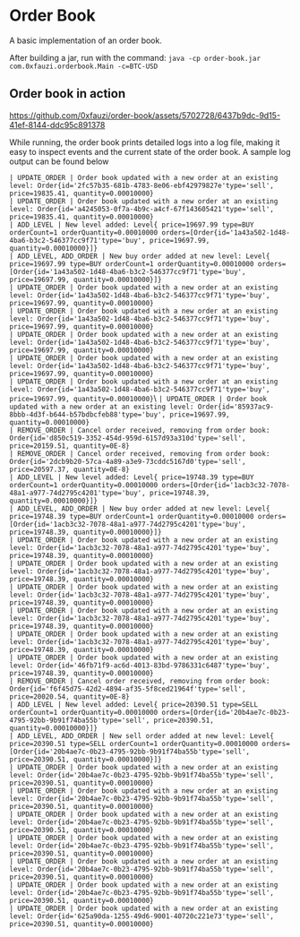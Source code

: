 # Order Book

A basic implementation of an order book.

After building a jar, run with the command:
`java -cp order-book.jar com.0xfauzi.orderbook.Main -c=BTC-USD`


## Order book in action
https://github.com/0xfauzi/order-book/assets/5702728/6437b9dc-9d15-41ef-8144-ddc95c891378

While running, the order book prints detailed logs into a log file, making it easy to inspect events and the current state of the order book.
A sample log output can be found below

`| UPDATE_ORDER | Order book updated with a new order at an existing level: Order{id='2fc57b35-681b-4783-8e06-ebf42979827e'type='sell', price=19835.41, quantity=0.00010000}`\
`| UPDATE_ORDER | Order book updated with a new order at an existing level: Order{id='a4245053-0f7a-4b9c-a4cf-67f143605421'type='sell', price=19835.41, quantity=0.00010000}`\
`| ADD_LEVEL | New level added: Level{ price=19697.99 type=BUY orderCount=1 orderQuantity=0.00010000 orders=[Order{id='1a43a502-1d48-4ba6-b3c2-546377cc9f71'type='buy', price=19697.99, quantity=0.00010000}]}`\
`| ADD_LEVEL, ADD_ORDER | New buy order added at new level: Level{ price=19697.99 type=BUY orderCount=1 orderQuantity=0.00010000 orders=[Order{id='1a43a502-1d48-4ba6-b3c2-546377cc9f71'type='buy', price=19697.99, quantity=0.00010000}]}`\
`| UPDATE_ORDER | Order book updated with a new order at an existing level: Order{id='1a43a502-1d48-4ba6-b3c2-546377cc9f71'type='buy', price=19697.99, quantity=0.00010000}`\
`| UPDATE_ORDER | Order book updated with a new order at an existing level: Order{id='1a43a502-1d48-4ba6-b3c2-546377cc9f71'type='buy', price=19697.99, quantity=0.00010000}`\
`| UPDATE_ORDER | Order book updated with a new order at an existing level: Order{id='1a43a502-1d48-4ba6-b3c2-546377cc9f71'type='buy', price=19697.99, quantity=0.00010000}`\
`| UPDATE_ORDER | Order book updated with a new order at an existing level: Order{id='1a43a502-1d48-4ba6-b3c2-546377cc9f71'type='buy', price=19697.99, quantity=0.00010000}`\
`| UPDATE_ORDER | Order book updated with a new order at an existing level: Order{id='1a43a502-1d48-4ba6-b3c2-546377cc9f71'type='buy', price=19697.99, quantity=0.00010000}`\ 
`| UPDATE_ORDER | Order book updated with a new order at an existing level: Order{id='85937ac9-8bbb-4d3f-b644-b57bdbcfeb88'type='buy', price=19697.99, quantity=0.00010000}`\
`| REMOVE_ORDER | Cancel order received, removing from order book: Order{id='d850c519-3352-454d-959d-6157d93a310d'type='sell', price=20159.51, quantity=0E-8}`\
`| REMOVE_ORDER | Cancel order received, removing from order book: Order{id='2dcb9b20-57ca-4a89-a3e9-73cddc5167d0'type='sell', price=20597.37, quantity=0E-8}`\
`| ADD_LEVEL | New level added: Level{ price=19748.39 type=BUY orderCount=1 orderQuantity=0.00010000 orders=[Order{id='1acb3c32-7078-48a1-a977-74d2795c4201'type='buy', price=19748.39, quantity=0.00010000}]}`\
`| ADD_LEVEL, ADD_ORDER | New buy order added at new level: Level{ price=19748.39 type=BUY orderCount=1 orderQuantity=0.00010000 orders=[Order{id='1acb3c32-7078-48a1-a977-74d2795c4201'type='buy', price=19748.39, quantity=0.00010000}]}`\
`| UPDATE_ORDER | Order book updated with a new order at an existing level: Order{id='1acb3c32-7078-48a1-a977-74d2795c4201'type='buy', price=19748.39, quantity=0.00010000}`\
`| UPDATE_ORDER | Order book updated with a new order at an existing level: Order{id='1acb3c32-7078-48a1-a977-74d2795c4201'type='buy', price=19748.39, quantity=0.00010000}`\
`| UPDATE_ORDER | Order book updated with a new order at an existing level: Order{id='1acb3c32-7078-48a1-a977-74d2795c4201'type='buy', price=19748.39, quantity=0.00010000}`\
`| UPDATE_ORDER | Order book updated with a new order at an existing level: Order{id='1acb3c32-7078-48a1-a977-74d2795c4201'type='buy', price=19748.39, quantity=0.00010000}`\
`| UPDATE_ORDER | Order book updated with a new order at an existing level: Order{id='1acb3c32-7078-48a1-a977-74d2795c4201'type='buy', price=19748.39, quantity=0.00010000}`\
`| UPDATE_ORDER | Order book updated with a new order at an existing level: Order{id='46fb71f9-ac6d-4013-83bd-9786331c6487'type='buy', price=19748.39, quantity=0.00010000}`\
`| REMOVE_ORDER | Cancel order received, removing from order book: Order{id='f6f45d75-42d2-4894-af35-5f8ced21964f'type='sell', price=20020.54, quantity=0E-8}`\
`| ADD_LEVEL | New level added: Level{ price=20390.51 type=SELL orderCount=1 orderQuantity=0.00010000 orders=[Order{id='20b4ae7c-0b23-4795-92bb-9b91f74ba55b'type='sell', price=20390.51, quantity=0.00010000}]}`\
`| ADD_LEVEL, ADD_ORDER | New sell order added at new level: Level{ price=20390.51 type=SELL orderCount=1 orderQuantity=0.00010000 orders=[Order{id='20b4ae7c-0b23-4795-92bb-9b91f74ba55b'type='sell', price=20390.51, quantity=0.00010000}]}`\
`| UPDATE_ORDER | Order book updated with a new order at an existing level: Order{id='20b4ae7c-0b23-4795-92bb-9b91f74ba55b'type='sell', price=20390.51, quantity=0.00010000}`\
`| UPDATE_ORDER | Order book updated with a new order at an existing level: Order{id='20b4ae7c-0b23-4795-92bb-9b91f74ba55b'type='sell', price=20390.51, quantity=0.00010000}`\
`| UPDATE_ORDER | Order book updated with a new order at an existing level: Order{id='20b4ae7c-0b23-4795-92bb-9b91f74ba55b'type='sell', price=20390.51, quantity=0.00010000}`\
`| UPDATE_ORDER | Order book updated with a new order at an existing level: Order{id='20b4ae7c-0b23-4795-92bb-9b91f74ba55b'type='sell', price=20390.51, quantity=0.00010000}`\
`| UPDATE_ORDER | Order book updated with a new order at an existing level: Order{id='20b4ae7c-0b23-4795-92bb-9b91f74ba55b'type='sell', price=20390.51, quantity=0.00010000}`\
`| UPDATE_ORDER | Order book updated with a new order at an existing level: Order{id='20b4ae7c-0b23-4795-92bb-9b91f74ba55b'type='sell', price=20390.51, quantity=0.00010000}`\
`| UPDATE_ORDER | Order book updated with a new order at an existing level: Order{id='625a90da-1255-49d6-9001-40720c221e73'type='sell', price=20390.51, quantity=0.00010000}`
